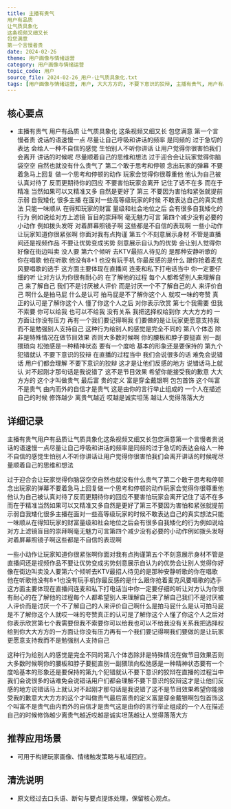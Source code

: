 ```yaml
---
title: 主播有贵气
用户有品质
让气质具象化
这条视频又细又长
包您满意
第一个言慢者贵
date: 2024-02-26
theme: 用户画像与情绪运营
category: 用户画像与情绪运营
topic_code: 用户
source_file: 2024-02-26_用户-让气质具象化.txt
tags: [用户画像与情绪运营, 用户, 大大方方的, 不要下意识的狡辩, 主播有贵气, 用户有品质, 让气质具象化]
---
```


## 核心要点
- 主播有贵气
用户有品质
让气质具象化
这条视频又细又长
包您满意
第一个言慢者贵
说话的语速慢一点
尽量让自己呼吸和讲话的频率
是同频的
过于急切的表达
会给人一种不自信的感觉
生怕别人不听你讲话
让用户觉得你很害怕我们会离开
讲话的时候呢
尽量顺着自己的思维和想法
过于迎合会让玩家觉得你脑袋空空
自然也就没有什么贵气了
第二个敢于思考和停顿
念出玩家的弹幕
不要着急马上回复
做一个思考和停顿的动作
玩家会觉得你很尊重他
他认为自己被认真对待了
反而更期待你的回应
不要害怕玩家会离开
记住了话不在多
而在于精准
当然如果可以又精准又多
自然是更好了
第三
不要因为害怕和紧张就提前示弱
自我矮化
很多主播
在面对一些高等级玩家的时候
不敢表达自己的真实想法
只能一味顺从
在得知玩家的财富
量级和社会地位之后
会有很多自我矮化的行为
例如说给对方上滤镜
盲目的崇拜啊
毫无魅力可言
第四个减少没有必要的小动作
例如拨头发呀
对着屏幕照镜子啊
这些都是不自信的表现啊
一些小动作让玩家知道你很紧张啊
你面对我有点拘谨
第五个不刻意展示身材
不管是直播间还是视频作品
不要让优势变成劣势
刻意展示自认为的优势
会让别人觉得你好像在街边叫卖
没人要
第六个倾听
去KTV最招人待见的
是那种安静听歌的
你在唱歌
他在听歌
他没有8+1
也没有玩手机
你最反感的是什么
跟你抢着麦克风要唱歌的选手
这方面主要体现在直播间
连麦和私下打电话当中
你一定要仔细的听
让对方认为你很有耐心的
在了解他的过程
每个人都希望别人来理解自己
来了解自己
我们不是讨厌被人评价
而是讨厌一个不了解自己的人
来评价自己
啊什么是拍马屁
什么是认可
拍马屁是不了解你这个人
就哎一味的夸赞
真正的认可是了解你这个人
懂了你这个人之后
对你表示欣赏
第七个我需要
但我不索要
你可以给我
也可以不给我
没有关系
我把选择权给到你
大大方方的
一方面让你没有压力
再有一个我们要记得啊我
们要做的是让玩家更愿意支持我
而不是勉强别人支持自己
这种行为给别人的感觉是完全不同的
第八个体态
除非是特殊情况在做节目效果
否则大多数时候啊
你的腰板和脖子要挺直
别一副猥琐向
松弛感是一种精神状态
要有一个度哈
基本的形象还是要保持的
第九个犯错就认
不要下意识的狡辩
在直播的过程当中
我们会说很多的话
难免会说错话
用户们都会理解
不要下意识的狡辩
这才是让他们反感的地方
说错话马上就认
对不起刚才那句话是我说错了
这不是节目效果
希望你能接受我的歉意
大大方方的
这个才叫做贵气
最后富
贵的定义
富是穿金戴银啊
包包首饰
这个叫富
不是贵气
由内而外的自信才是贵气
这是由你的言行举止组成的
一个人在描述自己的时候
修饰越少
离贵气越近
哎越是诚实坦荡
越让人觉得落落大方

## 详细记录

主播有贵气用户有品质让气质具象化这条视频又细又长包您满意第一个言慢者贵说话的语速慢一点尽量让自己呼吸和讲话的频率是同频的过于急切的表达会给人一种不自信的感觉生怕别人不听你讲话让用户觉得你很害怕我们会离开讲话的时候呢尽量顺着自己的思维和想法

过于迎合会让玩家觉得你脑袋空空自然也就没有什么贵气了第二个敢于思考和停顿念出玩家的弹幕不要着急马上回复做一个思考和停顿的动作玩家会觉得你很尊重他他认为自己被认真对待了反而更期待你的回应不要害怕玩家会离开记住了话不在多而在于精准当然如果可以又精准又多自然是更好了第三不要因为害怕和紧张就提前示弱自我矮化很多主播在面对一些高等级玩家的时候不敢表达自己的真实想法只能一味顺从在得知玩家的财富量级和社会地位之后会有很多自我矮化的行为例如说给对方上滤镜盲目的崇拜啊毫无魅力可言第四个减少没有必要的小动作例如拨头发呀对着屏幕照镜子啊这些都是不自信的表现啊

一些小动作让玩家知道你很紧张啊你面对我有点拘谨第五个不刻意展示身材不管是直播间还是视频作品不要让优势变成劣势刻意展示自认为的优势会让别人觉得你好像在街边叫卖没人要第六个倾听去KTV最招人待见的是那种安静听歌的你在唱歌他在听歌他没有8+1也没有玩手机你最反感的是什么跟你抢着麦克风要唱歌的选手这方面主要体现在直播间连麦和私下打电话当中你一定要仔细的听让对方认为你很有耐心的在了解他的过程每个人都希望别人来理解自己来了解自己我们不是讨厌被人评价而是讨厌一个不了解自己的人来评价自己啊什么是拍马屁什么是认可拍马屁是不了解你这个人就哎一味的夸赞真正的认可是了解你这个人懂了你这个人之后对你表示欣赏第七个我需要但我不索要你可以给我也可以不给我没有关系我把选择权给到你大大方方的一方面让你没有压力再有一个我们要记得啊我们要做的是让玩家更愿意支持我而不是勉强别人支持自己

这种行为给别人的感觉是完全不同的第八个体态除非是特殊情况在做节目效果否则大多数时候啊你的腰板和脖子要挺直别一副猥琐向松弛感是一种精神状态要有一个度哈基本的形象还是要保持的第九个犯错就认不要下意识的狡辩在直播的过程当中我们会说很多的话难免会说错话用户们都会理解不要下意识的狡辩这才是让他们反感的地方说错话马上就认对不起刚才那句话是我说错了这不是节目效果希望你能接受我的歉意大大方方的这个才叫做贵气最后富贵的定义富是穿金戴银啊包包首饰这个叫富不是贵气由内而外的自信才是贵气这是由你的言行举止组成的一个人在描述自己的时候修饰越少离贵气越近哎越是诚实坦荡越让人觉得落落大方

## 推荐应用场景
- 可用于构建玩家画像、情绪触发策略与私域回应。

## 清洗说明
- 原文经过去口头语、断句与要点提炼处理，保留核心观点。